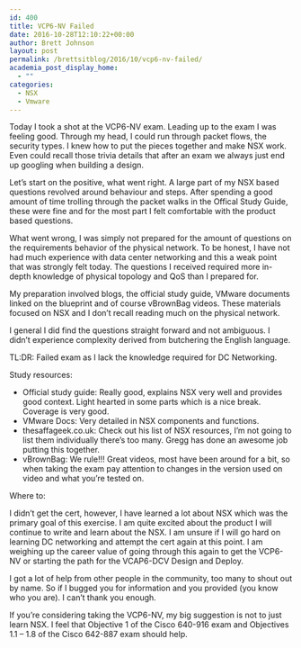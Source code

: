 ```yaml
---
id: 400
title: VCP6-NV Failed
date: 2016-10-28T12:10:22+00:00
author: Brett Johnson
layout: post
permalink: /brettsitblog/2016/10/vcp6-nv-failed/
academia_post_display_home:
  - ""
categories:
  - NSX
  - Vmware
---
```

Today I took a shot at the VCP6-NV exam. Leading up to the exam I was feeling good. Through my head, I could run through packet flows, the security types. I knew how to put the pieces together and make NSX work. Even could recall those trivia details that after an exam we always just end up googling when building a design.

Let&#8217;s start on the positive, what went right. A large part of my NSX based questions revolved around behaviour and steps. After spending a good amount of time trolling through the packet walks in the Offical Study Guide, these were fine and for the most part I felt comfortable with the product based questions.

What went wrong, I was simply not prepared for the amount of questions on the requirements behavior of the physical network. To be honest, I have not had much experience with data center networking and this a weak point that was strongly felt today. The questions I received required more in-depth knowledge of physical topology and QoS than I prepared for.

My preparation involved blogs, the official study guide, VMware documents linked on the blueprint and of course vBrownBag videos. These materials focused on NSX and I don&#8217;t recall reading much on the physical network.

I general I did find the questions straight forward and not ambiguous. I didn&#8217;t experience complexity derived from butchering the English language.

TL:DR: Failed exam as I lack the knowledge required for DC Networking.

Study resources:

  * Official study guide: Really good, explains NSX very well and provides good context. Light hearted in some parts which is a nice break. Coverage is very good.
  * VMware Docs: Very detailed in NSX components and functions.
  * thesaffageek.co.uk: Check out his list of NSX resources, I&#8217;m not going to list them individually there&#8217;s too many. Gregg has done an awesome job putting this together.
  * vBrownBag: We rule!!! Great videos, most have been around for a bit, so when taking the exam pay attention to changes in the version used on video and what you&#8217;re tested on.

Where to:

I didn&#8217;t get the cert, however, I have learned a lot about NSX which was the primary goal of this exercise. I am quite excited about the product I will continue to write and learn about the NSX. I am unsure if I will go hard on learning DC networking and attempt the cert again at this point. I am weighing up the career value of going through this again to get the VCP6-NV or starting the path for the VCAP6-DCV Design and Deploy.

I got a lot of help from other people in the community, too many to shout out by name. So if I bugged you for information and you provided (you know who you are). I can&#8217;t thank you enough.

If you&#8217;re considering taking the VCP6-NV, my big suggestion is not to just learn NSX. I feel that Objective 1 of the Cisco 640-916 exam and Objectives 1.1 &#8211; 1.8 of the Cisco 642-887 exam should help.
